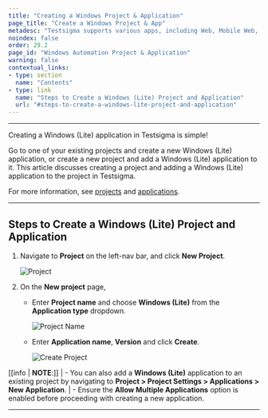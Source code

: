 ```yaml
---
title: "Creating a Windows Project & Application"
page_title: "Create a Windows Project & App"
metadesc: "Testsigma supports various apps, including Web, Mobile Web, Android, iOS, Salesforce, Windows Lite, Windows Advanced, & APIs | This article discusses how to create a Windows Lite app"
noindex: false
order: 29.2
page_id: "Windows Automation Project & Application"
warning: false
contextual_links:
- type: section
  name: "Contents"
- type: link
  name: "Steps to Create a Windows (Lite) Project and Application"
  url: "#steps-to-create-a-windows-lite-project-and-application"
---
```


---

Creating a Windows (Lite) application in Testsigma is simple!

Go to one of your existing projects and create a new Windows (Lite) application, or create a new project and add a Windows (Lite) application to it. This article discusses creating a project and adding a Windows (Lite) application to the project in Testsigma.

For more information, see [projects](https://testsigma.com/docs/projects/overview/) and [applications](https://testsigma.com/docs/projects/applications/).

---

## **Steps to Create a Windows (Lite) Project and Application**

1. Navigate to **Project** on the left-nav bar, and click **New Project**.
   
   ![Project](https://s3.amazonaws.com/static-docs.testsigma.com/new_images/projects/applications/WL_Project.png)

2. On the **New project** page,

   - Enter **Project name** and choose **Windows (Lite)** from the **Application type** dropdown.
     
      ![Project Name](https://s3.amazonaws.com/static-docs.testsigma.com/new_images/projects/applications/WL_ProjectName.png)
  
   - Enter **Application name**, **Version** and click **Create**.
     
      ![Create Project](https://s3.amazonaws.com/static-docs.testsigma.com/new_images/projects/applications/WL_VersionCreate.png)

[[info | **NOTE**:]]
| - You can also add a **Windows (Lite)** application to an existing project by navigating to **Project > Project Settings > Applications > New Application**.
| - Ensure the **Allow Multiple Applications** option is enabled before proceeding with creating a new application.

---